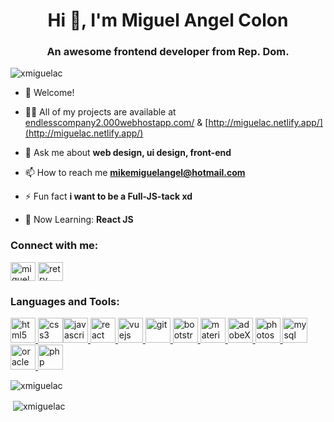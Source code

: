 <h1 align="center">Hi 👋, I'm Miguel Angel Colon</h1>
<h3 align="center">An awesome frontend developer from Rep. Dom.</h3>

<p align="left"> <img src="https://komarev.com/ghpvc/?username=xmiguelac" alt="xmiguelac" /> </p>

- 🌱 Welcome!

- 👨‍💻 All of my projects are available at [endlesscompany2.000webhostapp.com/](endlesscompany2.000webhostapp.com/) &
[http://miguelac.netlify.app/](http://miguelac.netlify.app/)

- 💬 Ask me about **web design, ui design, front-end**

- 📫 How to reach me **mikemiguelangel@hotmail.com**

- ⚡ Fun fact **i want to be a Full-JS-tack xd**

- 🧠 Now Learning: **React JS**


<p align="left">
<h3 align="left">Connect with me:</h3>
<a href="https://twitter.com/miiguelac_" target="blank" hidden><img align="center"
        src="https://cdn.jsdelivr.net/npm/simple-icons@3.0.1/icons/twitter.svg" alt="miiguelac_" height="30"
        width="40" /></a>
<a href="https://instagram.com/miguelac_" target="blank"><img align="center"
        src="https://cdn.jsdelivr.net/npm/simple-icons@3.0.1/icons/instagram.svg" alt="miguelac_" height="30"
        width="40" /></a>
<a href="https://www.youtube.com/c/retry code" target="blank"><img align="center"
        src="https://cdn.jsdelivr.net/npm/simple-icons@3.0.1/icons/youtube.svg" alt="retry code" height="30"
        width="40" /></a>
</p>

<h3 align="left">Languages and Tools:</h3>
<p align="left">
    <a href="https://www.w3.org/html/" target="_blank"> <img src="https://img.icons8.com/color/48/000000/html-5--v1.png"alt="html5" width="40" height="40" /> </a><a href="https://www.w3schools.com/css/" target="_blank"><img src="https://img.icons8.com/color/48/000000/css3.png" alt="css3" width="40" height="40" /></a><a href="https://developer.mozilla.org/en-US/docs/Web/JavaScript" target="_blank"><img src="https://img.icons8.com/color/48/000000/javascript.png" alt="javascript" width="40" height="40" /></a><a href="https://reactjs.org/" target="_blank"> <img src="https://img.icons8.com/color/16/000000/react-native.png"alt="react" width="40" height="40" /> </a><a href="https://angular.io/" target="_blank"> <img src="https://img.icons8.com/color/48/000000/angularjs.png"alt="vuejs" width="40" height="40" /> </a><a href="https://git-scm.com/" target="_blank">
        <img src="https://www.vectorlogo.zone/logos/git-scm/git-scm-icon.svg" alt="git" width="40" height="40" /> </a><a href="https://getbootstrap.com" target="_blank">
        <img src="https://img.icons8.com/color/48/000000/bootstrap.png" alt="bootstrap" width="40" height="40" />
    </a><a href="https://materializecss.com/" target="_blank"> <img
            src="https://raw.githubusercontent.com/prplx/svg-logos/5585531d45d294869c4eaab4d7cf2e9c167710a9/svg/materialize.svg"
            alt="materialize" width="40" height="40" /> </a><a href="https://www.adobe.com/products/xd.html" target="_blank">
        <img src="https://img.icons8.com/color/48/000000/adobe-xd.png" alt="adobeXD" width="40" height="40" />
    </a><a href="https://www.photoshop.com/en" target="_blank"> <img
            src="https://img.icons8.com/fluent/48/000000/adobe-photoshop.png" alt="photoshop" width="40" height="40" /></a><a href="https://www.microsoft.com/es-es/sql-server/sql-server-downloads" target="_blank">
        <img src="https://img.icons8.com/color/48/000000/microsoft-sql-server.png" alt="mysql" width="40" height="40" />
    </a><a href="https://www.oracle.com/" target="_blank"><img src="https://img.icons8.com/color/48/000000/oracle-logo.png" alt="oracle" width="40" height="40" /> </a><a href="https://www.php.net" target="_blank"> <img src="https://img.icons8.com/officel/16/000000/php-logo.png"alt="php" width="40" height="40" /> </a>

</p>

<p><img align="center"
        src="https://github-readme-stats.vercel.app/api/top-langs/?username=xmiguelac&layout=compact&theme=react"
        alt="xmiguelac" /></p>

<p>&nbsp;<img align="center"
        src="https://github-readme-stats.vercel.app/api?username=xmiguelac&show_icons=true&theme=react"
        alt="xmiguelac" /></p>
